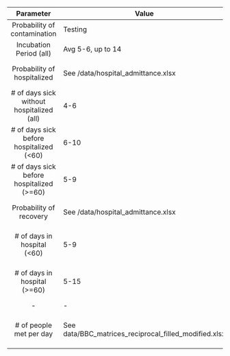|                 Parameter                 | Value                                                 | Source                                                                                                                          | Distribution        |
|:-----------------------------------------:|-------------------------------------------------------|---------------------------------------------------------------------------------------------------------------------------------|---------------------|
| Probability of contamination              | Testing                                               |                                                                                                                                 |                     |
| Incubation Period (all)                   | Avg 5-6, up to 14                                     | [WHO](https://www.who.int/docs/default-source/coronaviruse/situation-reports/20200402-sitrep-73-covid-19.pdf?sfvrsn=5ae25bc7_6) | Gamma               |
| Probability of hospitalized               | See /data/hospital_admittance.xlsx                    | [Statens Serum Institut](https://www.ssi.dk/sygdomme-beredskab-og-forskning/sygdomsovervaagning/c/covid19-overvaagning)         |                     |
| # of days sick without hospitalized (all) | 4-6                                                   | C19REST (DTU Pandemic Model)                                                                                                    | Gamma               |
| # of days sick before hospitalized (<60)  | 6-10                                                  | C19REST (DTU Pandemic Model)                                                                                                    | Gamma               |
| # of days sick before hospitalized (>=60) | 5-9                                                   | C19REST (DTU Pandemic Model)                                                                                                    | Gamma               |
| Probability of recovery                   | See /data/hospital_admittance.xlsx                    | [Statens Serum Institut](https://www.ssi.dk/sygdomme-beredskab-og-forskning/sygdomsovervaagning/c/covid19-overvaagning)         |                     |
| # of days in hospital (<60)               | 5-9                                                   | C19REST (DTU Pandemic Model)                                                                                                    | Gamma               |
| # of days in hospital (>=60)              | 5-15                                                  | C19REST (DTU Pandemic Model)                                                                                                    | Gamma               |
| -                                         | -                                                     | -                                                                                                                               |                     |
| # of people met per day                   | See data/BBC_matrices_reciprocal_filled_modified.xlsx | C19REST (DTU Pandemic Model)                                                                                                    | Poisson (truncated) |
